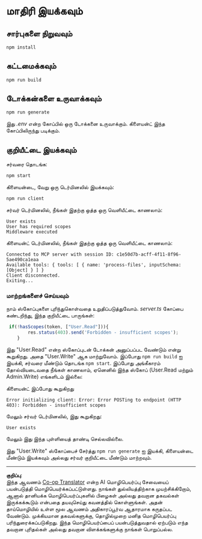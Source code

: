 <!--
CO_OP_TRANSLATOR_METADATA:
{
  "original_hash": "3880d89fa60abc699e1a17a82ae514ef",
  "translation_date": "2025-10-11T11:55:21+00:00",
  "source_file": "03-GettingStarted/11-simple-auth/solution/typescript/README.md",
  "language_code": "ta"
}
-->
# மாதிரி இயக்கவும்

## சார்புகளை நிறுவவும்

```sh
npm install
```

## கட்டமைக்கவும்

```sh
npm run build
```

## டோக்கன்களை உருவாக்கவும்

```sh
npm run generate
```

இது *.env* என்ற கோப்பில் ஒரு டோக்கனை உருவாக்கும். கிளையன்ட் இந்த கோப்பிலிருந்து படிக்கும்.

## குறியீட்டை இயக்கவும்

சர்வரை தொடங்க:

```sh
npm start
```

கிளையன்டை, வேறு ஒரு டெர்மினலில் இயக்கவும்:

```sh
npm run client
```

சர்வர் டெர்மினலில், நீங்கள் இதற்கு ஒத்த ஒரு வெளியீட்டை காணலாம்:

```text
User exists
User has required scopes
Middleware executed
```

கிளையன்ட் டெர்மினலில், நீங்கள் இதற்கு ஒத்த ஒரு வெளியீட்டை காணலாம்:

```text
Connected to MCP server with session ID: c1e50d7b-acff-4f11-8f96-5ae490ca1eaa
Available tools: { tools: [ { name: 'process-files', inputSchema: [Object] } ] }
Client disconnected.
Exiting...
```

### மாற்றங்களைச் செய்யவும்

நாம் ஸ்கோப்புகளை புரிந்துகொள்வதை உறுதிப்படுத்துவோம். *server.ts* கோப்பை கண்டறிந்து, இந்த குறியீட்டை பாருங்கள்:

```typescript
 if(!hasScopes(token, ["User.Read"])){
        res.status(403).send('Forbidden - insufficient scopes');
    }
```

இது "User.Read" என்ற ஸ்கோப்புடன் டோக்கன் அனுப்பப்பட வேண்டும் என்று கூறுகிறது. அதை "User.Write" ஆக மாற்றுவோம். இப்போது `npm run build` ஐ இயக்கி, சர்வரை மீண்டும் தொடங்க `npm start`. இப்போது அங்கீகாரம் தோல்வியடைவதை நீங்கள் காணலாம், ஏனெனில் இந்த ஸ்கோப் (User.Read மற்றும் Admin.Write) எங்களிடம் இல்லை:

கிளையன்ட் இப்போது கூறுகிறது

```text
Error initializing client: Error: Error POSTing to endpoint (HTTP 403): Forbidden - insufficient scopes
```

மேலும் சர்வர் டெர்மினலில், இது கூறுகிறது:

```text
User exists
```

மேலும் இது இந்த புள்ளியைத் தாண்டி செல்லவில்லை.

இது "User.Write" ஸ்கோப்பைச் சேர்த்து `npm run generate` ஐ இயக்கி, கிளையன்டை மீண்டும் இயக்கவும் அல்லது சர்வர் குறியீட்டை மீண்டும் மாற்றவும்.

---

**குறிப்பு**:  
இந்த ஆவணம் [Co-op Translator](https://github.com/Azure/co-op-translator) என்ற AI மொழிபெயர்ப்பு சேவையைப் பயன்படுத்தி மொழிபெயர்க்கப்பட்டுள்ளது. நாங்கள் துல்லியத்திற்காக முயற்சிக்கிறோம், ஆனால் தானியக்க மொழிபெயர்ப்புகளில் பிழைகள் அல்லது தவறான தகவல்கள் இருக்கக்கூடும் என்பதை தயவுசெய்து கவனத்தில் கொள்ளுங்கள். அதன் தாய்மொழியில் உள்ள மூல ஆவணம் அதிகாரப்பூர்வ ஆதாரமாக கருதப்பட வேண்டும். முக்கியமான தகவல்களுக்கு, தொழில்முறை மனித மொழிபெயர்ப்பு பரிந்துரைக்கப்படுகிறது. இந்த மொழிபெயர்ப்பைப் பயன்படுத்துவதால் ஏற்படும் எந்த தவறான புரிதல்கள் அல்லது தவறான விளக்கங்களுக்கு நாங்கள் பொறுப்பல்ல.